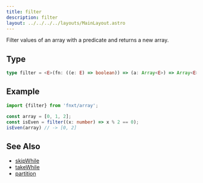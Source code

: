 ```yaml
---
title: filter
description: filter
layout: ../../../../layouts/MainLayout.astro
---
```

Filter values of an array with a predicate and returns a new array.

## Type

```ts
type filter = <E>(fn: ((e: E) => boolean)) => (a: Array<E>) => Array<E>
```

## Example

```ts
import {filter} from 'fnxt/array';

const array = [0, 1, 2];
const isEven = filter((x: number) => x % 2 == 0);
isEven(array) // -> [0, 2]
```

## See Also
- [skipWhile](/core/en/array/operator/skipWhile)
- [takeWhile](/core/en/array/operator/takeWhile)
- [partition](/core/en/array/operator/partition)